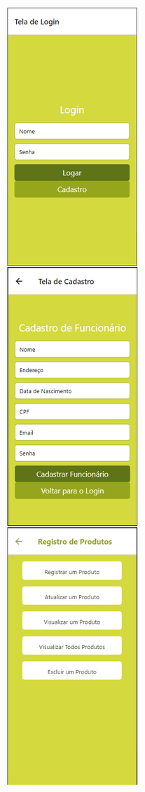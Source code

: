 <img src="/ImagensDoApp/TELA_LOGIN.png"> <img src="ImagensDoApp/TELA_CADASTRO.png">
<img src="ImagensDoApp/MENU_REGISTRO_PRODUTOS.png">
